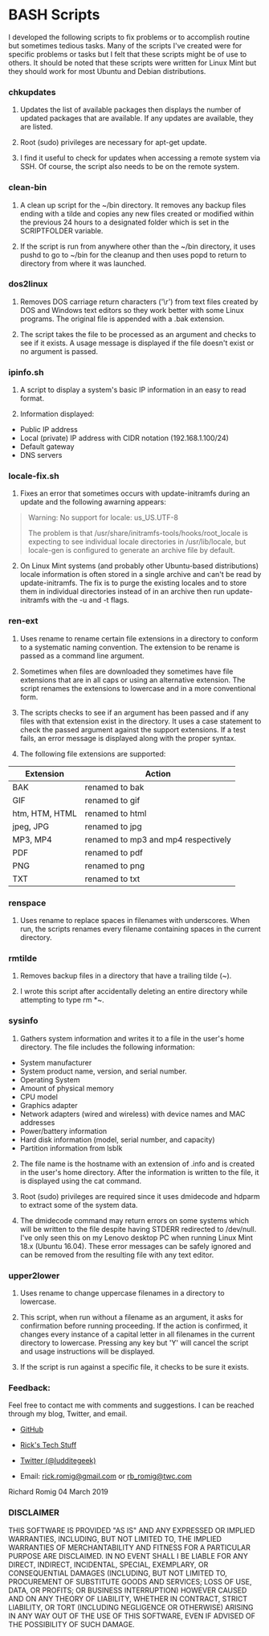 # BASH Scripts

I developed the following scripts to fix problems or to accomplish routine but sometimes tedious tasks. Many of the scripts I've created were for specific problems or tasks but I felt that these scripts might be of use to others. It should be noted that these scripts were written for Linux Mint but they should work for most Ubuntu and Debian distributions.

### chkupdates
1. Updates the list of available packages then displays the number of updated packages that are available. If any updates are available, they are listed.

2. Root (sudo) privileges are necessary for apt-get update.

3. I find it useful to check for updates when accessing a remote system via SSH. Of course, the script also needs to be on the remote system.

### clean-bin
1. A clean up script for the ~/bin directory. It removes any backup files ending with a tilde and copies any new files created or modified within the previous 24 hours to a designated folder which is set in the SCRIPTFOLDER variable.

2. If the script is run from anywhere other than the ~/bin directory, it uses pushd to go to ~/bin for the cleanup and then uses popd to return to directory from where it was launched.

### dos2linux
1. Removes DOS carriage return characters ('\r') from text files created by DOS and Windows text editors so they work better with some Linux programs. The original file is appended with a .bak extension.

2. The script takes the file to be processed as an argument and checks to see if it exists. A usage message is displayed if the file doesn't exist or no argument is passed.

### ipinfo.sh
1. A script to display a system's basic IP information in an easy to read format.

2. Information displayed:
 * Public IP address
 * Local (private) IP address with CIDR notation (192.168.1.100/24)
 * Default gateway
 * DNS servers

### locale-fix.sh
1. Fixes an error that sometimes occurs with update-initramfs during an update and the following awarning appears:
>Warning: No support for locale: us_US.UTF-8
>
>The problem is that /usr/share/initramfs-tools/hooks/root_locale is expecting to see individual locale directories in /usr/lib/locale, but locale-gen is configured to generate an archive file by default.

2. On Linux Mint systems (and probably other Ubuntu-based distributions) locale information is often stored in a single archive and can't be read by update-initramfs. The fix is to purge the existing locales and to store them in individual directories instead of in an archive then run update-initramfs with the -u and -t flags.

### ren-ext
1. Uses rename to rename certain file extensions in a directory to conform to a systematic naming convention. The extension to be rename is passed as a command line argument.

2. Sometimes when files are downloaded they sometimes have file extensions that are in all caps or using an alternative extension. The script renames the extensions to lowercase and in a more conventional form.

3. The scripts checks to see if an argument has been passed and if any files with that extension exist in the directory. It uses a case statement to check the passed argument against the support extensions. If a test fails, an error message is displayed along with the proper syntax.

4. The following file extensions are supported:

| Extension | Action |
|-----------|--------|
| BAK | renamed to bak
| GIF | renamed to gif
| htm, HTM, HTML | renamed to html
| jpeg, JPG | renamed to jpg
| MP3, MP4 | renamed to mp3 and mp4 respectively
| PDF | renamed to pdf
| PNG | renamed to png
| TXT | renamed to txt

### renspace
1. Uses rename to replace spaces in filenames with underscores. When run, the scripts renames every filename containing spaces in the current directory.

### rmtilde
1. Removes backup files in a directory that have a trailing tilde (~).

2. I wrote this script after accidentally deleting an entire directory while attempting to type rm \*~.

### sysinfo
1. Gathers system information and writes it to a file in the user's home directory. The file includes the following information:

 * System manufacturer
 * System product name, version, and serial number.
 * Operating System
 * Amount of physical memory
 * CPU model
 * Graphics adapter
 * Network adapters (wired and wireless) with device names and MAC addresses
 * Power/battery information
 * Hard disk information (model, serial number, and capacity)
 * Partition information from lsblk

2. The file name is the hostname with an extension of .info and is created in the user's home directory. After the information is written to the file, it is displayed using the cat command.

3. Root (sudo) privileges are required since it uses dmidecode and hdparm to extract some of the system data.

4. The dmidecode command may return errors on some systems which will be written to the file despite having STDERR redirected to /dev/null. I've only seen this on my Lenovo desktop PC when running Linux Mint 18.x (Ubuntu 16.04). These error messages can be safely ignored and can be removed from the resulting file with any text editor.

### upper2lower
1. Uses rename to change uppercase filenames in a directory to lowercase.

2. This script, when run without a filename as an argument, it asks for confirmation before running proceeding. If the action is confirmed, it changes every instance of a capital letter in all filenames in the current directory to lowercase. Pressing any key but 'Y' will cancel the script and usage instructions will be displayed.

3. If the script is run against a specific file, it checks to be sure it exists.

### Feedback:

Feel free to contact me with comments and suggestions. I can be reached through my blog, Twitter, and email.

* [GitHub](https://github.com/RickRomig/bashscripts)

* [Rick's Tech Stuff](https://ricktech.wordpress.com)

* [Twitter (@ludditegeek)](https://twitter.com/ludditegeek)

* Email: <rick.romig@gmail.com> or <rb_romig@twc.com>

Richard Romig
04 March 2019

### DISCLAIMER

THIS SOFTWARE IS PROVIDED "AS IS" AND ANY EXPRESSED OR IMPLIED WARRANTIES, INCLUDING, BUT NOT LIMITED TO, THE IMPLIED WARRANTIES OF MERCHANTABILITY AND FITNESS FOR A PARTICULAR PURPOSE ARE DISCLAIMED. IN NO EVENT SHALL I BE LIABLE FOR ANY DIRECT, INDIRECT, INCIDENTAL, SPECIAL, EXEMPLARY, OR CONSEQUENTIAL DAMAGES (INCLUDING, BUT NOT LIMITED TO, PROCUREMENT OF SUBSTITUTE GOODS AND SERVICES; LOSS OF USE, DATA, OR PROFITS; OR BUSINESS INTERRUPTION) HOWEVER CAUSED AND ON ANY THEORY OF LIABILITY, WHETHER IN CONTRACT, STRICT LIABILITY, OR TORT (INCLUDING NEGLIGENCE OR OTHERWISE) ARISING IN ANY WAY OUT OF THE USE OF THIS SOFTWARE, EVEN IF ADVISED OF THE POSSIBILITY OF SUCH DAMAGE.
